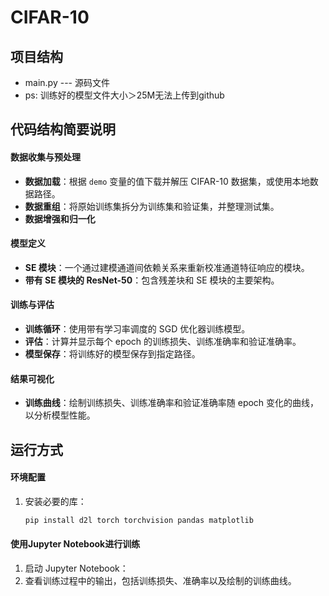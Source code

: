 # CIFAR-10
## 项目结构

- main.py  ---  源码文件
- ps: 训练好的模型文件大小＞25M无法上传到github

## 代码结构简要说明

#### 数据收集与预处理

- **数据加载**：根据 `demo` 变量的值下载并解压 CIFAR-10 数据集，或使用本地数据路径。
- **数据重组**：将原始训练集拆分为训练集和验证集，并整理测试集。
- **数据增强和归一化**

#### 模型定义

- **SE 模块**：一个通过建模通道间依赖关系来重新校准通道特征响应的模块。
- **带有 SE 模块的 ResNet-50**：包含残差块和 SE 模块的主要架构。

#### 训练与评估

- **训练循环**：使用带有学习率调度的 SGD 优化器训练模型。
- **评估**：计算并显示每个 epoch 的训练损失、训练准确率和验证准确率。
- **模型保存**：将训练好的模型保存到指定路径。

#### 结果可视化

- **训练曲线**：绘制训练损失、训练准确率和验证准确率随 epoch 变化的曲线，以分析模型性能。



## 运行方式

#### 环境配置

1. 安装必要的库：

   ```bash
   pip install d2l torch torchvision pandas matplotlib
   ```

#### 使用Jupyter Notebook进行训练

1. 启动 Jupyter Notebook：
2. 查看训练过程中的输出，包括训练损失、准确率以及绘制的训练曲线。
